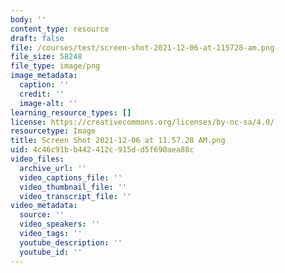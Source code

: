 ```yaml
---
body: ''
content_type: resource
draft: false
file: /courses/test/screen-shot-2021-12-06-at-115728-am.png
file_size: 58248
file_type: image/png
image_metadata:
  caption: ''
  credit: ''
  image-alt: ''
learning_resource_types: []
license: https://creativecommons.org/licenses/by-nc-sa/4.0/
resourcetype: Image
title: Screen Shot 2021-12-06 at 11.57.28 AM.png
uid: 4c46c91b-b442-412c-915d-d5f690aea88c
video_files:
  archive_url: ''
  video_captions_file: ''
  video_thumbnail_file: ''
  video_transcript_file: ''
video_metadata:
  source: ''
  video_speakers: ''
  video_tags: ''
  youtube_description: ''
  youtube_id: ''
---
```

